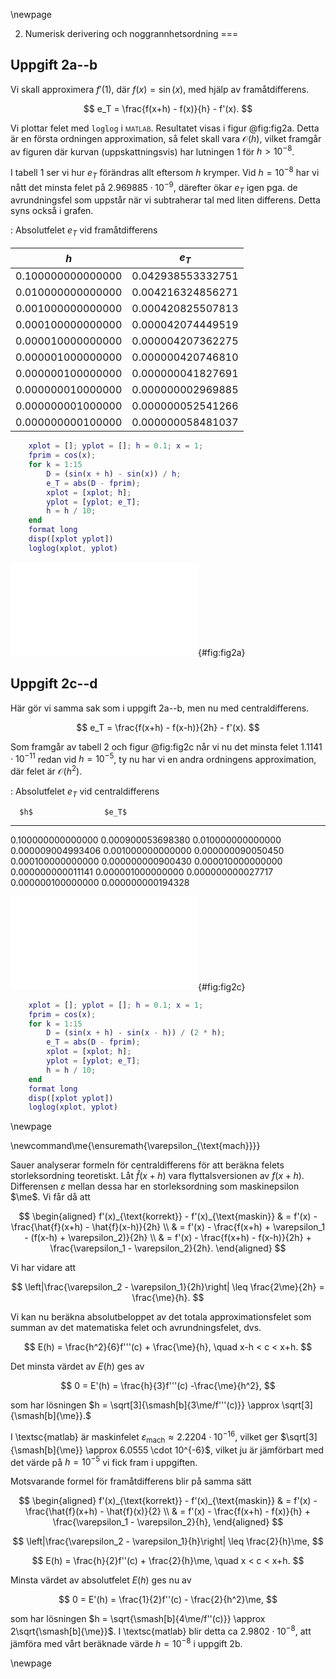 
\newpage

2. Numerisk derivering och noggrannhetsordning
===

## Uppgift 2a--b

Vi skall approximera $f'(1)$, där $f(x) = \sin(x)$, med hjälp av
framåtdifferens.

$$
e_T = \frac{f(x+h) - f(x)}{h} - f'(x).
$$

Vi plottar felet med `loglog` i  <span
style='font-variant:small-caps;'>matlab</span>. Resultatet visas i figur
@fig:fig2a. Detta är en första ordningen approximation, så felet skall vara
$\mathcal{O}(h)$, vilket framgår av figuren där kurvan (uppskattningsvis)
har lutningen 1 för $h > 10^{-8}$.

I tabell 1 ser vi hur $e_T$ förändras allt eftersom $h$ krymper. Vid $h =
10^{-8}$ har vi nått det minsta felet på $2.969885 \cdot 10^{-9}$,
därefter ökar $e_T$ igen pga. de avrundningsfel som uppstår när vi
subtraherar tal med liten differens. Detta syns också i grafen.

: Absolutfelet $e_T$ vid framåtdifferens

|       $h$          |      $e_T$        |
|:------------------:|:-----------------:|
| 0.100000000000000  | 0.042938553332751 |
| 0.010000000000000  | 0.004216324856271 |
| 0.001000000000000  | 0.000420825507813 |
| 0.000100000000000  | 0.000042074449519 |
| 0.000010000000000  | 0.000004207362275 |
| 0.000001000000000  | 0.000000420746810 |
| 0.000000100000000  | 0.000000041827691 |
| 0.000000010000000  | 0.000000002969885 |
| 0.000000001000000  | 0.000000052541266 |
| 0.000000000100000  | 0.000000058481037 |

<!--- | 0.000000000010000  | 0.000001168704061 | --->
<!--- | 0.000000000001000  | 0.000043240216924 | --->
<!--- | 0.000000000000100  | 0.000733915900314 | --->
<!--- | 0.000000000000010  | 0.003706976198187 | --->
<!--- | 0.000000000000001  | 0.014809206444439 | --->




~~~matlab
    xplot = []; yplot = []; h = 0.1; x = 1;
    fprim = cos(x);
    for k = 1:15
        D = (sin(x + h) - sin(x)) / h;
        e_T = abs(D - fprim);
        xplot = [xplot; h];
        yplot = [yplot; e_T];
        h = h / 10;
    end
    format long
    disp([xplot yplot])
    loglog(xplot, yplot)
~~~


![Absolutfelet $e_T$ vid framåtdifferens](img/fig2a.pdf){#fig:fig2a}


## Uppgift 2c--d

Här gör vi samma sak som i uppgift 2a--b, men nu med centraldifferens.

$$
e_T = \frac{f(x+h) - f(x-h)}{2h} - f'(x).
$$

Som framgår av tabell 2 och figur @fig:fig2c når vi nu det minsta felet
$1.1141 \cdot 10^{-11}$ redan vid $h = 10^{-5}$, ty nu har vi en andra
ordningens approximation, där felet är $\mathcal{O}(h^2)$.


: Absolutfelet $e_T$ vid centraldifferens

      $h$                $e_T$
-----------------   -----------------
0.100000000000000   0.000900053698380
0.010000000000000   0.000009004993406
0.001000000000000   0.000000090050450
0.000100000000000   0.000000000900430
0.000010000000000   0.000000000011141
0.000001000000000   0.000000000027717
0.000000100000000   0.000000000194328


<!--- 0.000000010000000   0.000000002581230 --->
<!--- 0.000000001000000   0.000000002969885 --->
<!--- 0.000000000100000   0.000000058481037 --->
<!--- 0.000000000010000   0.000001168704061 --->
<!--- 0.000000000001000   0.000012270934307 --->
<!--- 0.000000000000100   0.000178804388001 --->
<!--- 0.000000000000010   0.003706976198187 --->
<!--- 0.000000000000001   0.014809206444439 --->


![Absolutfelet $e_T$ vid centraldifferens](img/fig2c.pdf){#fig:fig2c}

~~~matlab
    xplot = []; yplot = []; h = 0.1; x = 1;
    fprim = cos(x);
    for k = 1:15
        D = (sin(x + h) - sin(x - h)) / (2 * h);
        e_T = abs(D - fprim);
        xplot = [xplot; h];
        yplot = [yplot; e_T];
        h = h / 10;
    end
    format long
    disp([xplot yplot])
    loglog(xplot, yplot)
~~~



\newpage

\newcommand\me{\ensuremath{\varepsilon_{\text{mach}}}}

Sauer analyserar formeln för centraldifferens för att beräkna felets
storleksordning teoretiskt. Låt $\hat{f}(x+h)$ vara flyttalsversionen av
$f(x+h)$. Differensen $\varepsilon$ mellan dessa har en storleksordning som
maskinepsilon $\me$. Vi får då att

$$
\begin{aligned}
f'(x)_{\text{korrekt}} - f'(x)_{\text{maskin}}
    & =
    f'(x) - \frac{\hat{f}(x+h) - \hat{f}(x-h)}{2h} \\
    & =
    f'(x) - \frac{f(x+h) + \varepsilon_1 - (f(x-h) + \varepsilon_2)}{2h} \\
    & =
    f'(x) - \frac{f(x+h) - f(x-h)}{2h} +
        \frac{\varepsilon_1 - \varepsilon_2}{2h}.
\end{aligned}
$$

Vi har vidare att

$$
\left|\frac{\varepsilon_2 - \varepsilon_1}{2h}\right| \leq
\frac{2\me}{2h} = \frac{\me}{h}.
$$

Vi kan nu beräkna absolutbeloppet av det totala approximationsfelet som
summan av det matematiska felet och avrundningsfelet, dvs.

$$
E(h) = \frac{h^2}{6}f'''(c) + \frac{\me}{h}, \quad x-h < c < x+h.
$$

Det minsta värdet av $E(h)$ ges av

$$
0 = E'(h) = \frac{h}{3}f'''(c) -\frac{\me}{h^2},
$$

som har lösningen $h = \sqrt[3]{\smash[b]{3\me/f'''(c)}} \approx
\sqrt[3]{\smash[b]{\me}}.$

I \textsc{matlab} är maskinfelet $\varepsilon_{\text{mach}} \approx 2.2204
\cdot 10^{-16}$, vilket ger $\sqrt[3]{\smash[b]{\me}} \approx 6.0555 \cdot
10^{-6}$, vilket ju är jämförbart med det värde på $h = 10^{-5}$ vi fick
fram i uppgiften.

Motsvarande formel för framåtdifferens blir på samma sätt

$$
\begin{aligned}
f'(x)_{\text{korrekt}} - f'(x)_{\text{maskin}}
    & =
    f'(x) - \frac{\hat{f}(x+h) - \hat{f}(x)}{2} \\
    & =
    f'(x) - \frac{f(x+h) - f(x)}{h} +
        \frac{\varepsilon_1 - \varepsilon_2}{h},
\end{aligned}
$$

$$
\left|\frac{\varepsilon_2 - \varepsilon_1}{h}\right| \leq
\frac{2}{h}\me,
$$

$$
E(h) = \frac{h}{2}f''(c) + \frac{2}{h}\me, \quad x < c < x+h.
$$

Minsta värdet av absolutfelet $E(h)$ ges nu av

$$
0 = E'(h) = \frac{1}{2}f''(c) - \frac{2}{h^2}\me,
$$

som har lösningen $h = \sqrt{\smash[b]{4\me/f''(c)}} \approx
2\sqrt{\smash[b]{\me}}$. I \textsc{matlab} blir detta ca $2.9802 \cdot
10^{-8}$, att jämföra med vårt beräknade värde $h = 10^{-8}$ i uppgift 2b.


\newpage


